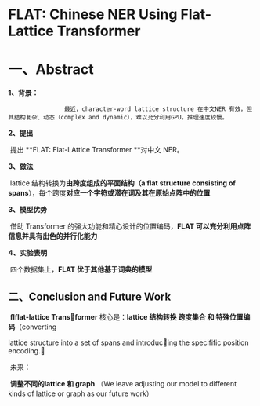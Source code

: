 # **FLAT: Chinese NER Using Flat-Lattice Transformer**

# 一、Abstract

**1、背景：**

 					最近，character-word lattice structure 在中文NER 有效，但其结构复杂、动态（complex and dynamic），难以充分利用GPU，推理速度较慢。

**2、提出**

​					提出 **FLAT: Flat-LAttice Transformer **对中文 NER。

**3、做法**

​					lattice 结构转换为**由跨度组成的平面结构（a flat structure consisting of spans**），每个跨度**对应一个字符或潜在词及其在原始点阵中的位置**

**3、模型优势**

​				借助 Transformer 的强大功能和精心设计的位置编码，**FLAT 可以充分利用点阵信息并具有出色的并行化能力**

**4、实验表明**

​				四个数据集上，**FLAT 优于其他基于词典的模型**

##  二、**Conclusion and Future Work**

​		**flflat-lattice Transformer** 核心是：**lattice 结构转换 跨度集合 和 特殊位置编码**（converting

lattice structure into a set of spans and introducing the specifific position encoding.）

​		未来：

​			**调整不同的lattice 和 graph** （We leave adjusting our model to different kinds of lattice or graph as our future work）

​				

